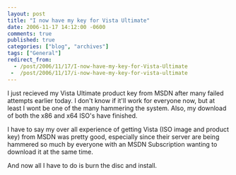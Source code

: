 ```yaml
---
layout: post
title: "I now have my key for Vista Ultimate"
date: 2006-11-17 14:12:00 -0600
comments: true
published: true
categories: ["blog", "archives"]
tags: ["General"]
redirect_from: 
  - /post/2006/11/17/I-now-have-my-key-for-Vista-Ultimate
 -  /post/2006/11/17/i-now-have-my-key-for-vista-ultimate
---
```

<!-- more -->
<P>I just recieved my Vista Ultimate product key from MSDN after&nbsp;many failed attempts earlier today. I don't know if it'll work for everyone now, but at least I wont be one of the many hammering the system. Also, my download of both the x86 and x64 ISO's&nbsp;have finished.</P>
<P>I have to say my over all experience of getting Vista (ISO image and product key) from MSDN was pretty good, especially since their server are being hammered so much by everyone with an MSDN Subscription wanting to download it at the same time.</P>
<P>And now all I have to do is burn the disc and install.</P>

